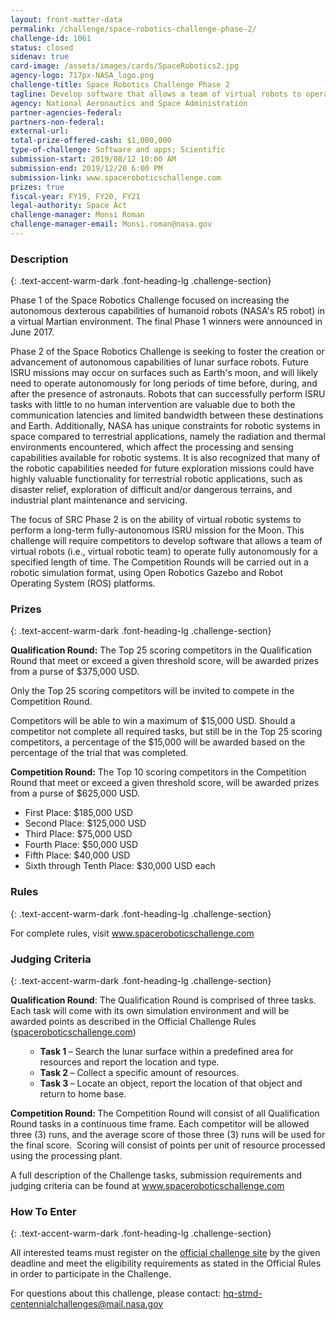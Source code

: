 ```yaml
---
layout: front-matter-data
permalink: /challenge/space-robotics-challenge-phase-2/
challenge-id: 1061
status: closed
sidenav: true
card-image: /assets/images/cards/SpaceRobotics2.jpg
agency-logo: 717px-NASA_logo.png
challenge-title: Space Robotics Challenge Phase 2
tagline: Develop software that allows a team of virtual robots to operate fully autonomously for a long-term ISRU mission.
agency: National Aeronautics and Space Administration
partner-agencies-federal: 
partners-non-federal: 
external-url:
total-prize-offered-cash: $1,000,000
type-of-challenge: Software and apps; Scientific
submission-start: 2019/08/12 10:00 AM
submission-end: 2019/12/20 6:00 PM
submission-link: www.spaceroboticschallenge.com
prizes: true
fiscal-year: FY19, FY20, FY21
legal-authority: Space Act
challenge-manager: Monsi Roman
challenge-manager-email: Monsi.roman@nasa.gov
---
```




<!-- Description start -->
### Description
{: .text-accent-warm-dark .font-heading-lg .challenge-section}

<p>Phase 1 of the Space Robotics Challenge focused on increasing the autonomous dexterous capabilities of humanoid robots (NASA's R5 robot) in a virtual Martian environment. The final Phase 1 winners were announced in June 2017.</p>
<p>Phase 2 of the Space Robotics Challenge is seeking to foster the creation or advancement of autonomous capabilities of lunar surface robots. Future ISRU missions may occur on surfaces such as Earth's moon, and will likely need to operate autonomously for long periods of time before, during, and after the presence of astronauts. Robots that can successfully perform ISRU tasks with little to no human intervention are valuable due to both the communication latencies and limited bandwidth between these destinations and Earth. Additionally, NASA has unique constraints for robotic systems in space compared to terrestrial applications, namely the radiation and thermal environments encountered, which affect the processing and sensing capabilities available for robotic systems. It is also recognized that many of the robotic capabilities needed for future exploration missions could have highly valuable functionality for terrestrial robotic applications, such as disaster relief, exploration of difficult and/or dangerous terrains, and industrial plant maintenance and servicing.</p>
<p>The focus of SRC Phase 2 is on the ability of virtual robotic systems to perform a long-term fully-autonomous ISRU mission for the Moon. This challenge will require competitors to develop software that allows a team of virtual robots (i.e., virtual robotic team) to operate fully autonomously for a specified length of time. The Competition Rounds will be carried out in a robotic simulation format, using Open Robotics Gazebo and Robot Operating System (ROS) platforms.</p>

<!-- Prizes start -->
### Prizes
{: .text-accent-warm-dark .font-heading-lg .challenge-section}

<p><strong>Qualification Round:</strong> The Top 25 scoring competitors in the Qualification Round that meet or exceed a given threshold score, will be awarded prizes from a purse of $375,000 USD.</p>
<p>Only the Top 25 scoring competitors will be invited to compete in the Competition Round.</p>
<p>Competitors will be able to win a maximum of $15,000 USD. Should a competitor not complete all required tasks, but still be in the Top 25 scoring competitors, a percentage of the $15,000 will be awarded based on the percentage of the trial that was completed.</p>
<p><strong>Competition Round:</strong> The Top 10 scoring competitors in the Competition Round that meet or exceed a given threshold score, will be awarded prizes from a purse of $625,000 USD.</p>
<ul>
<li>First Place: $185,000 USD</li>
<li>Second Place: $125,000 USD</li>
<li>Third Place: $75,000 USD</li>
<li>Fourth Place: $50,000 USD</li>
<li>Fifth Place: $40,000 USD</li>
<li>Sixth through Tenth Place: $30,000 USD each</li>
</ul>

<!-- Rules start -->
### Rules 
{: .text-accent-warm-dark .font-heading-lg .challenge-section}

<p>For complete rules, visit&nbsp;<a href="http://www.spaceroboticschallenge.com">www.spaceroboticschallenge.com</a></p>

<!-- Judging start -->
### Judging Criteria
{: .text-accent-warm-dark .font-heading-lg .challenge-section}

<p><strong>Qualification Round</strong>: The Qualification Round is comprised of three tasks. Each task will come with its own simulation environment and will be awarded points as described in the Official Challenge Rules (<a href="http://www.spaceroboticschallenge.com">spaceroboticschallenge.com</a>)</p>
<ul>
<ul>
<li><strong>Task 1 </strong>&ndash; Search the lunar surface within a predefined area for resources and report the location and type.</li>
<li><strong>Task 2 </strong>&ndash; Collect a specific amount of resources.</li>
<li><strong>Task 3 </strong>&ndash; Locate an object, report the location of that object and return to home base.</li>
</ul>
</ul>
<p><strong>Competition Round:&nbsp;</strong>The Competition Round will consist of all Qualification Round tasks in a continuous time frame. Each competitor will be allowed three (3) runs, and the average score of those three (3) runs will be used for the final score.&nbsp; Scoring will consist of points per unit of resource processed using the processing plant.&nbsp;</p>
<p>A full description of the Challenge tasks, submission requirements and judging criteria can be found at <a href="http://www.spaceroboticschallenge.com">www.spaceroboticschallenge.com</a></p>

<!--  How To Enter start -->
### How To Enter
{: .text-accent-warm-dark .font-heading-lg .challenge-section}

<p>All interested teams must register on the <a href="http://www.spaceroboticschallenge.com" target="_blank" rel="noopener">official challenge site</a> by the given deadline and meet the eligibility requirements as stated in the Official Rules in order to participate in the Challenge.</p>
<p>For questions about this challenge, please contact: <a href="mailto:hq-stmd-centennialchallenges@mail.nasa.gov">hq-stmd-centennialchallenges@mail.nasa.gov</a></p>

